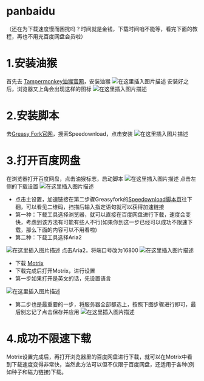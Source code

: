 # panbaidu
（还在为下载速度慢而困扰吗？时间就是金钱，下载时间咱不能等，看完下面的教程，再也不用充百度网盘会员啦）
# 1.安装油猴
首先去 [Tampermonkey油猴官网](https://www.tampermonkey.net/)，安装油猴
![在这里插入图片描述](https://img-blog.csdnimg.cn/e63275b671bb4be282bc8082a9d6649c.png)
安装好之后，浏览器又上角会出现这样的图标
![在这里插入图片描述](https://img-blog.csdnimg.cn/79263696a03242d5b4a06687e99ab94b.png)
# 2.安装脚本
去[Greasy Fork官网](https://greasyfork.org/zh-CN)，搜索Speedownload，点击安装
![在这里插入图片描述](https://img-blog.csdnimg.cn/22409a4a4e1a4da4aa79756fa9b6dd2f.png)
# 3.打开百度网盘
在浏览器打开百度网盘，点击油猴标志，启动脚本
![在这里插入图片描述](https://img-blog.csdnimg.cn/dd93b7d83c794faeaa85e30296e5a785.png)
点击左侧的下载设置
![在这里插入图片描述](https://img-blog.csdnimg.cn/78637d1df02641fdb40ae6e9adcb57a9.png)

 - 点击主设置，加速链接在第二步骤Greasyfork的[Speedownload脚本页](https://greasyfork.org/zh-CN/scripts/448372-speedownload)往下翻，可以看见二维码，扫描后输入指定语句就可以获得加速链接
 - 第一种：下载工具选择浏览器，就可以直接在百度网盘进行下载，速度会变快，考虑到该方法有可能有些人不行(如果你到这一步已经可以成功不限速下载，那么下面的内容可以不用看啦)
 - 第二种：下载工具选择Aria2

![在这里插入图片描述](https://img-blog.csdnimg.cn/e90ebabe80d548bc980d63921069c577.png)
点击Aria2，将端口号改为16800
![在这里插入图片描述](https://img-blog.csdnimg.cn/1206b8b421fa42b68f502cfba1b07bdb.png)

 - 下载 [Motrix](https://motrix.app/)
 - 下载完成后打开Motrix，进行设置
 - 第一步如果打开是英文的话，先设置语言

![在这里插入图片描述](https://img-blog.csdnimg.cn/038cf41b576448be9f36f63c8b4d9ef5.png)

 - 第二步也是最重要的一步，将服务器全部都选上，按照下图步骤进行即可，最后别忘记了点击保存并应用
 ![在这里插入图片描述](https://img-blog.csdnimg.cn/e1229272aefc42c68bec4ec30bff9821.png)
# 4.成功不限速下载
Motrix设置完成后，再打开浏览器里的百度网盘进行下载，就可以在Motrix中看到下载速度变得非常快，当然此方法可以但不仅限于百度网盘，还适用于各种(例如种子和磁力链接)下载。









